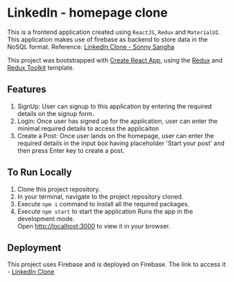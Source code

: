 # LinkedIn - homepage clone

This is a frontend application created using ```ReactJS```, ```Redux``` and ```MaterialUI```. This application makes use of firebase as backend to store data in the NoSQL format.
Reference: [LinkedIn Clone - Sonny Sangha](https://www.youtube.com/watch?v=QaYts9sPmcY)

This project was bootstrapped with [Create React App](https://github.com/facebook/create-react-app), using the [Redux](https://redux.js.org/) and [Redux Toolkit](https://redux-toolkit.js.org/) template.


## Features
1. SignUp: User can signup to this application by entering the required details on the signup form.
2. Login: Once user has signed up for the application, user can enter the minimal required details to access the applicaiton
3. Create a Post: Once user lands on the homepage, user can enter the required details in the input box having placeholder 'Start your post' and then press Enter key to create a post.

## To Run Locally

1. Clone this project repository.
2. In your terminal, navigate to the project repository cloned.
3. Execute ```npm i``` command to install all the required packages.
4. Execute ```npm start``` to start the application
    Runs the app in the development mode.\
    Open [http://localhost:3000](http://localhost:3000) to view it in your browser.

## Deployment 

This project uses Firebase and is deployed on Firebase. The link to access it - [LinkedIn Clone](https://linkedin-clone-c2390.web.app/)
